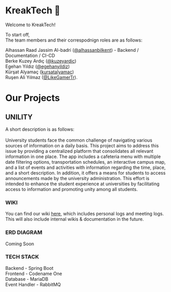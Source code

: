 # KreakTech 👋

Welcome to KreakTech!

To start off,<br>
The team members and their correspodnign roles are as follows:


Alhassan Raad Jassim Al-badri ([@alhassanbilkent](https://github.com/alhassanbilkent)) - Backend / Documentation / CI-CD <br>
Berke Kuzey Ardıç ([@kuzeyardic](https://github.com/kuzeyardic))<br>
Egehan Yıldız ([@egehanyildiz](https://github.com/egehanyildiz))<br>
Kürşat Alyamaç ([kursatalyamac](https://github.com/kursatalyamac))<br>
Ruşen Ali Yılmaz ([@LikeGamerTr](https://github.com/LikeGamerTr)).<br>


# Our Projects

## UNILITY
A short description is as follows: 
<br><br>
University students face the common challenge of navigating various sources of information on a daily basis. This project aims to address this issue by providing a centralized platform that consolidates all relevant information in one place. The app includes a cafeteria menu with multiple date filtering options, transportation schedules, an interactive campus map, and a list of events and activities with information regarding the time, place, and a short description. In addition, it offers a means for students to access announcements made by the university administration. This effort is intended to enhance the student experience at universities by facilitating access to information and promoting unity among all students.

### WIKI
You can find our wiki [here](https://github.com/KreakTech/wiki/wiki), which includes personal logs and meeting logs.
This will also include internal wikis & documentation in the future.

### ERD DIAGRAM
Coming Soon

### TECH STACK
Backend - Spring Boot<br>
Frontend - Codename One<br>
Database - MariaDB<br>
Event Handler - RabbitMQ<br>
